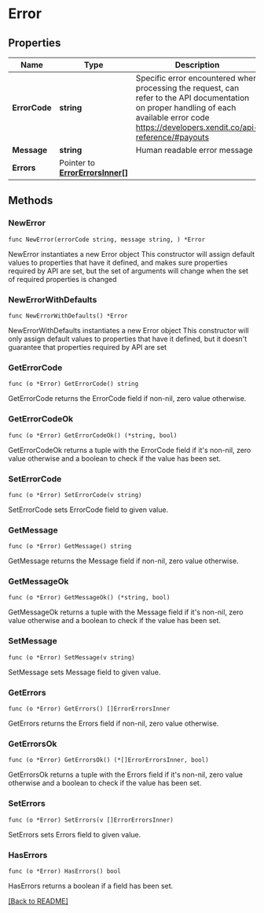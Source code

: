 # Error

## Properties

| Name | Type | Description | Notes |
| ------------ | ------------- | ------------- | ------------- |
| **ErrorCode** | **string** | Specific error encountered when processing the request, can refer to the API documentation on proper handling of each available error code https://developers.xendit.co/api-reference/#payouts |  |
| **Message** | **string** | Human readable error message |  |
| **Errors** | Pointer to [**ErrorErrorsInner[]**](ErrorErrorsInner.md) |  | [optional]  |

## Methods

### NewError

`func NewError(errorCode string, message string, ) *Error`

NewError instantiates a new Error object
This constructor will assign default values to properties that have it defined,
and makes sure properties required by API are set, but the set of arguments
will change when the set of required properties is changed

### NewErrorWithDefaults

`func NewErrorWithDefaults() *Error`

NewErrorWithDefaults instantiates a new Error object
This constructor will only assign default values to properties that have it defined,
but it doesn't guarantee that properties required by API are set

### GetErrorCode

`func (o *Error) GetErrorCode() string`

GetErrorCode returns the ErrorCode field if non-nil, zero value otherwise.

### GetErrorCodeOk

`func (o *Error) GetErrorCodeOk() (*string, bool)`

GetErrorCodeOk returns a tuple with the ErrorCode field if it's non-nil, zero value otherwise
and a boolean to check if the value has been set.

### SetErrorCode

`func (o *Error) SetErrorCode(v string)`

SetErrorCode sets ErrorCode field to given value.


### GetMessage

`func (o *Error) GetMessage() string`

GetMessage returns the Message field if non-nil, zero value otherwise.

### GetMessageOk

`func (o *Error) GetMessageOk() (*string, bool)`

GetMessageOk returns a tuple with the Message field if it's non-nil, zero value otherwise
and a boolean to check if the value has been set.

### SetMessage

`func (o *Error) SetMessage(v string)`

SetMessage sets Message field to given value.


### GetErrors

`func (o *Error) GetErrors() []ErrorErrorsInner`

GetErrors returns the Errors field if non-nil, zero value otherwise.

### GetErrorsOk

`func (o *Error) GetErrorsOk() (*[]ErrorErrorsInner, bool)`

GetErrorsOk returns a tuple with the Errors field if it's non-nil, zero value otherwise
and a boolean to check if the value has been set.

### SetErrors

`func (o *Error) SetErrors(v []ErrorErrorsInner)`

SetErrors sets Errors field to given value.

### HasErrors

`func (o *Error) HasErrors() bool`

HasErrors returns a boolean if a field has been set.


[[Back to README]](../../README.md)


